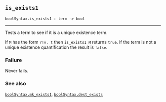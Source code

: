 ## `is_exists1`

``` hol4
boolSyntax.is_exists1 : term -> bool
```

------------------------------------------------------------------------

Tests a term to see if it is a unique existence term.

If `M` has the form `?!v. t` then `is_exists1 M` returns `true`. If the
term is not a unique existence quantification the result is `false`.

### Failure

Never fails.

### See also

[`boolSyntax.mk_exists1`](#boolSyntax.mk_exists1),
[`boolSyntax.dest_exists`](#boolSyntax.dest_exists)
